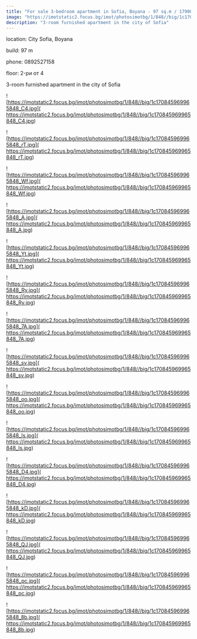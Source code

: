 ```yaml
---
title: "For sale 3-bedroom apartment in Sofia, Boyana - 97 sq.m / 179000 EUR :: imot.bg Advertisement"
image: "https://imotstatic2.focus.bg/imot/photosimotbg/1/848//big/1c170845969965848_hn.jpg"
description: "3-room furnished apartment in the city of Sofia"
---
```


location: City Sofia, Boyana

build: 97 m

phone: 0892527158

floor: 2-ри от 4

3-room furnished apartment in the city of Sofia


![https://imotstatic2.focus.bg/imot/photosimotbg/1/848//big/1c170845969965848_C4.jpg]( https://imotstatic2.focus.bg/imot/photosimotbg/1/848//big/1c170845969965848_C4.jpg)


![https://imotstatic2.focus.bg/imot/photosimotbg/1/848//big/1c170845969965848_rT.jpg]( https://imotstatic2.focus.bg/imot/photosimotbg/1/848//big/1c170845969965848_rT.jpg)


![https://imotstatic2.focus.bg/imot/photosimotbg/1/848//big/1c170845969965848_Wf.jpg]( https://imotstatic2.focus.bg/imot/photosimotbg/1/848//big/1c170845969965848_Wf.jpg)


![https://imotstatic2.focus.bg/imot/photosimotbg/1/848//big/1c170845969965848_A.jpg]( https://imotstatic2.focus.bg/imot/photosimotbg/1/848//big/1c170845969965848_A.jpg)


![https://imotstatic2.focus.bg/imot/photosimotbg/1/848//big/1c170845969965848_Yt.jpg]( https://imotstatic2.focus.bg/imot/photosimotbg/1/848//big/1c170845969965848_Yt.jpg)


![https://imotstatic2.focus.bg/imot/photosimotbg/1/848//big/1c170845969965848_Ry.jpg]( https://imotstatic2.focus.bg/imot/photosimotbg/1/848//big/1c170845969965848_Ry.jpg)


![https://imotstatic2.focus.bg/imot/photosimotbg/1/848//big/1c170845969965848_7A.jpg]( https://imotstatic2.focus.bg/imot/photosimotbg/1/848//big/1c170845969965848_7A.jpg)


![https://imotstatic2.focus.bg/imot/photosimotbg/1/848//big/1c170845969965848_sv.jpg]( https://imotstatic2.focus.bg/imot/photosimotbg/1/848//big/1c170845969965848_sv.jpg)


![https://imotstatic2.focus.bg/imot/photosimotbg/1/848//big/1c170845969965848_oo.jpg]( https://imotstatic2.focus.bg/imot/photosimotbg/1/848//big/1c170845969965848_oo.jpg)


![https://imotstatic2.focus.bg/imot/photosimotbg/1/848//big/1c170845969965848_Is.jpg]( https://imotstatic2.focus.bg/imot/photosimotbg/1/848//big/1c170845969965848_Is.jpg)


![https://imotstatic2.focus.bg/imot/photosimotbg/1/848//big/1c170845969965848_D4.jpg]( https://imotstatic2.focus.bg/imot/photosimotbg/1/848//big/1c170845969965848_D4.jpg)


![https://imotstatic2.focus.bg/imot/photosimotbg/1/848//big/1c170845969965848_kD.jpg]( https://imotstatic2.focus.bg/imot/photosimotbg/1/848//big/1c170845969965848_kD.jpg)


![https://imotstatic2.focus.bg/imot/photosimotbg/1/848//big/1c170845969965848_QJ.jpg]( https://imotstatic2.focus.bg/imot/photosimotbg/1/848//big/1c170845969965848_QJ.jpg)


![https://imotstatic2.focus.bg/imot/photosimotbg/1/848//big/1c170845969965848_pc.jpg]( https://imotstatic2.focus.bg/imot/photosimotbg/1/848//big/1c170845969965848_pc.jpg)


![https://imotstatic2.focus.bg/imot/photosimotbg/1/848//big/1c170845969965848_8b.jpg]( https://imotstatic2.focus.bg/imot/photosimotbg/1/848//big/1c170845969965848_8b.jpg)


